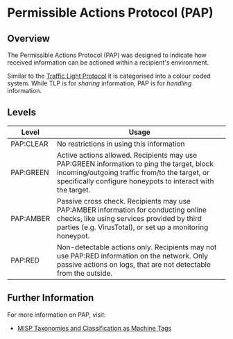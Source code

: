# Permissible Actions Protocol (PAP)
## Overview
The Permissible Actions Protocol (PAP) was designed to indicate how received information can be actioned within a recipient's environment. 

Similar to the [Traffic Light Protocol](./traffic-light-protocol.md) it is categorised into a colour coded system. While TLP is for *sharing* information, PAP is for *handling* information. 

## Levels
| Level | Usage |
|-------|-------|
| PAP:CLEAR | No restrictions in using this information |
| PAP:GREEN | Active actions allowed. Recipients may use PAP:GREEN information to ping the target, block incoming/outgoing traffic from/to the target, or specifically configure honeypots to interact with the target. |
| PAP:AMBER | Passive cross check. Recipients may use PAP:AMBER information for conducting online checks, like using services provided by third parties (e.g. VirusTotal), or set up a monitoring honeypot. |
| PAP:RED | Non-detectable actions only. Recipients may not use PAP:RED information on the network. Only passive actions on logs, that are not detectable from the outside. |

## Further Information
For more information on PAP, visit:

- [MISP Taxonomies and Classification as Machine Tags](https://www.misp-project.org/taxonomies.html#_pap) 
